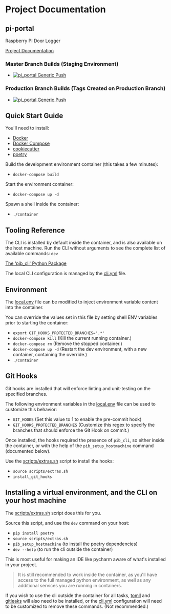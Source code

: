# Project Documentation

## pi-portal

Raspberry PI Door Logger

[Project Documentation](https://pi_portal.readthedocs.io/)

### Master Branch Builds (Staging Environment)
- [![pi_portal Generic Push](https://github.com/pi-portal/pi_portal/workflows/pi_portal-push-generic/badge.svg?branch=master)](https://github.com/pi-portal/pi_portal/actions)

### Production Branch Builds (Tags Created on Production Branch)
- [![pi_portal Generic Push](https://github.com/pi-portal/pi_portal/workflows/pi_portal-push-generic/badge.svg?branch=production)](https://github.com/pi-portal/pi_portal/actions)

## Quick Start Guide

You'll need to install:
 - [Docker](https://www.docker.com/) 
 - [Docker Compose](https://docs.docker.com/compose/install/)
 - [cookiecutter](https://cookiecutter.readthedocs.io/en/latest/)
 - [poetry](https://python-poetry.org/)

Build the development environment container (this takes a few minutes):
- `docker-compose build`

Start the environment container:
- `docker-compose up -d`

Spawn a shell inside the container:
- `./container`

## Tooling Reference
The CLI is installed by default inside the container, and is also available on the host machine.
Run the CLI without arguments to see the complete list of available commands: `dev`

[The 'pib_cli' Python Package](https://pypi.org/project/pib-cli/)

The local CLI configuration is managed by the [cli.yml](./assets/cli.yml) file.

## Environment
The [local.env](./assets/local.env) file can be modified to inject environment variable content into the container.

You can override the values set in this file by setting shell ENV variables prior to starting the container:
- `export GIT_HOOKS_PROTECTED_BRANCHES='.*'`
- `docker-compose kill` (Kill the current running container.)
- `docker-compose rm` (Remove the stopped container.)
- `docker-compose up -d` (Restart the dev environment, with a new container, containing the override.)
- `./container`

## Git Hooks
Git hooks are installed that will enforce linting and unit-testing on the specified branches.

The following environment variables in the  [local.env](./assets/local.env) file can be used to customize this behavior:
- `GIT_HOOKS` (Set this value to 1 to enable the pre-commit hook)
- `GIT_HOOKS_PROTECTED_BRANCHES` (Customize this regex to specify the branches that should enforce the Git Hook on commit.)

Once installed, the hooks required the presence of `pib_cli`, so either inside the container, or with the help of the `pib_setup_hostmachine` command (documented below). 

Use the [scripts/extras.sh](scripts/extras.sh) script to install the hooks:

- `source scripts/extras.sh`
- `install_git_hooks`

## Installing a virtual environment, and the CLI on your host machine

The [scripts/extras.sh](scripts/extras.sh) script does this for you.

Source this script, and use the `dev` command on your host:
- `pip install poetry`
- `source scripts/extras.sh`
- `pib_setup_hostmachine` (to install the poetry dependencies)  
- `dev --help` (to run the cli outside the container)

This is most useful for making an IDE like pycharm aware of what's installed in your project.

> It is still recommended to work inside the container, as you'll have access to the full managed python environment, 
> as well as any additional services you are running in containers.  

If you wish to use the cli outside the container for all tasks, [tomll](https://github.com/pelletier/go-toml) and [gitleaks](https://github.com/zricethezav/gitleaks) will also need to be installed, or the [cli.yml](./assets/cli.yml) configuration will need to be customized to remove these commands. (Not recommended.)
